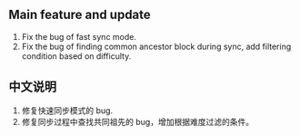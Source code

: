 ##  Main feature and update

1. Fix the bug of fast sync mode. 
2. Fix the bug of finding common ancestor block during sync, add filtering condition based on difficulty.

## 中文说明

1. 修复快速同步模式的 bug.
2. 修复同步过程中查找共同祖先的 bug，增加根据难度过滤的条件。

